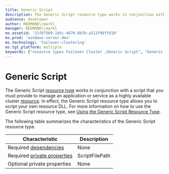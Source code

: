 ```yaml
---
title: Generic Script
description: The Generic Script resource type works in conjunction with a script that you must provide to manage an application or service as a highly available cluster resource.
audience: developer
author: REDMOND\\markl
manager: REDMOND\\markl
ms.assetid: '21f67569-1b5c-4670-8b7b-a312f98ffd10'
ms.prod: 'windows-server-dev'
ms.technology: 'failover-clustering'
ms.tgt_platform: multiple
keywords: ["resource types Failover Cluster ,Generic Script", "Generic Script resource type Failover Cluster"]
---
```


# Generic Script

The Generic Script [resource type](resource-types.md) works in conjunction with a script that you must provide to manage an application or service as a highly available cluster [resource](resources.md). In effect, the Generic Script resource type allows you to script your own resource DLL. For more information on how to use the Generic Script resource type, see [Using the Generic Script Resource Type](using-the-generic-script-resource-type.md).

The following table summarizes the characteristics of the Generic Script resource type.



| Characteristic                                        | Description    |
|-------------------------------------------------------|----------------|
| Required [dependencies](resource-dependencies.md)    | None           |
| Required [private properties](private-properties.md) | ScriptFilePath |
| Optional private properties                           | None           |



 

 

 





